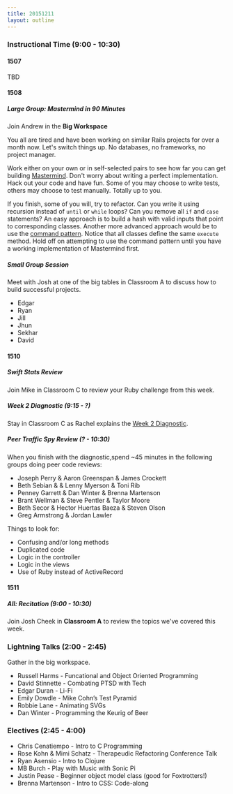 ```yaml
---
title: 20151211
layout: outline
---
```


### Instructional Time (9:00 - 10:30)

#### 1507

TBD

#### 1508

##### Large Group: Mastermind in 90 Minutes

Join Andrew in the **Big Workspace**

You all are tired and have been working on similar Rails projects for over a month now. Let's switch things up. No databases, no frameworks, no project manager.

Work either on your own or in self-selected pairs to see how far you can get building [Mastermind](https://github.com/turingschool/curriculum/blob/master/source/projects/mastermind.markdown). Don't worry about writing a perfect implementation. Hack out your code and have fun. Some of you may choose to write tests, others may choose to test manually. Totally up to you.

If you finish, some of you will, try to refactor. Can you write it using recursion instead of `until` or `while` loops? Can you remove all `if` and `case` statements? An easy approach is to build a hash with valid inputs that point to corresponding classes. Another more advanced approach would be to use the [command pattern](https://dockyard.com/blog/2013/11/05/design-patterns-command-pattern). Notice that all classes define the same `execute` method. Hold off on attempting to use the command pattern until you have a working implementation of Mastermind first.

##### Small Group Session

Meet with Josh at one of the big tables in Classroom A to discuss how to build successful projects.

* Edgar
* Ryan
* Jill
* Jhun
* Sekhar
* David

#### 1510

##### Swift Stats Review

Join Mike in Classroom C to review your Ruby challenge from this week. 

##### Week 2 Diagnostic (9:15 - ?)

Stay in Classroom C as Rachel explains the [Week 2 Diagnostic](https://gist.github.com/rwarbelow/3f63147dfd98c76de00a).

##### Peer Traffic Spy Review (? - 10:30)

When you finish with the diagnostic,spend ~45 minutes in the following groups doing peer code reviews:

* Joseph Perry & Aaron Greenspan & James Crockett
* Beth Sebian & & Lenny Myerson & Toni Rib
* Penney Garrett & Dan Winter & Brenna Martenson
* Brant Wellman & Steve Pentler & Taylor Moore
* Beth Secor & Hector Huertas Baeza & Steven Olson
* Greg Armstrong & Jordan Lawler 

Things to look for:

* Confusing and/or long methods
* Duplicated code
* Logic in the controller
* Logic in the views
* Use of Ruby instead of ActiveRecord

#### 1511

##### All: Recitation (9:00 - 10:30)

Join Josh Cheek in **Classroom A** to review the topics
we've covered this week.

### Lightning Talks (2:00 - 2:45)

Gather in the big workspace. 

* Russell Harms - Funcational and Object Oriented Programming
* David Stinnette - Combating PTSD with Tech
* Edgar Duran - Li-Fi
* Emily Dowdle - Mike Cohn’s Test Pyramid
* Robbie Lane - Animating SVGs
* Dan Winter - Programming the Keurig of Beer

### Electives (2:45 - 4:00)

* Chris Cenatiempo - Intro to C Programming
* Rose Kohn & Mimi Schatz - Therapeudic Refactoring Conference Talk
* Ryan Asensio - Intro to Clojure
* MB Burch - Play with Music with Sonic Pi
* Justin Pease - Beginner object model class (good for Foxtrotters!)
* Brenna Martenson - Intro to CSS: Code-along